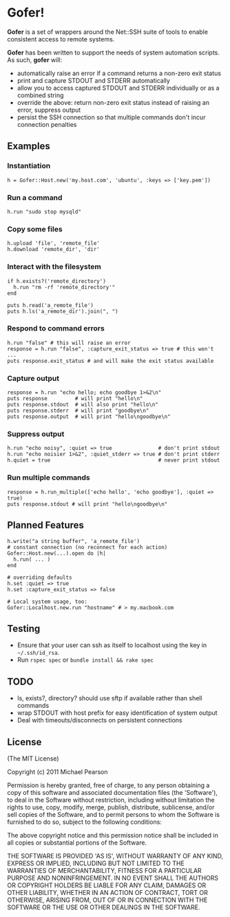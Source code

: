 # Gofer!

**Gofer** is a set of wrappers around the Net::SSH suite of tools to enable consistent access to remote systems.

**Gofer** has been written to support the needs of system automation scripts. As such, **gofer** will:

  * automatically raise an error if a command returns a non-zero exit status
  * print and capture STDOUT and STDERR automatically
  * allow you to access captured STDOUT and STDERR individually or as a combined string
  * override the above: return non-zero exit status instead of raising an error, suppress output
  * persist the SSH connection so that multiple commands don't incur connection penalties

## Examples

### Instantiation

    h = Gofer::Host.new('my.host.com', 'ubuntu', :keys => ['key.pem'])

### Run a command

    h.run "sudo stop mysqld"

### Copy some files

    h.upload 'file', 'remote_file'
    h.download 'remote_dir', 'dir'

### Interact with the filesystem

    if h.exists?('remote_directory')
      h.run "rm -rf 'remote_directory'"
    end

    puts h.read('a_remote_file')
    puts h.ls('a_remote_dir').join(", ")
    
### Respond to command errors

    h.run "false" # this will raise an error
    response = h.run "false", :capture_exit_status => true # this won't ...
    puts response.exit_status # and will make the exit status available

### Capture output

    response = h.run "echo hello; echo goodbye 1>&2\n"
    puts response         # will print "hello\n"
    puts response.stdout  # will also print "hello\n"
    puts response.stderr  # will print "goodbye\n"
    puts response.output  # will print "hello\ngoodbye\n"

### Suppress output

    h.run "echo noisy", :quiet => true               # don't print stdout
    h.run "echo noisier 1>&2", :quiet_stderr => true # don't print stderr
    h.quiet = true                                   # never print stdout

### Run multiple commands
    
    response = h.run_multiple(['echo hello', 'echo goodbye'], :quiet => true)
    puts response.stdout # will print "hello\ngoodbye\n"
    
## Planned Features

    h.write("a string buffer", 'a_remote_file')
    # constant connection (no reconnect for each action)
    Gofer::Host.new(...).open do |h|
      h.run( ... )
    end
    
    # overriding defaults
    h.set :quiet => true
    h.set :capture_exit_status => false
    
    # Local system usage, too:
    Gofer::Localhost.new.run "hostname" # > my.macbook.com

## Testing
  
  * Ensure that your user can ssh as itself to localhost using the key in `~/.ssh/id_rsa`.
  * Run `rspec spec` or `bundle install && rake spec`

## TODO
 
* ls, exists?, directory? should use sftp if available rather than shell commands
* wrap STDOUT with host prefix for easy identification of system output
* Deal with timeouts/disconnects on persistent connections

## License

(The MIT License)

Copyright (c) 2011 Michael Pearson

Permission is hereby granted, free of charge, to any person obtaining
a copy of this software and associated documentation files (the
'Software'), to deal in the Software without restriction, including
without limitation the rights to use, copy, modify, merge, publish,
distribute, sublicense, and/or sell copies of the Software, and to
permit persons to whom the Software is furnished to do so, subject to
the following conditions:

The above copyright notice and this permission notice shall be
included in all copies or substantial portions of the Software.

THE SOFTWARE IS PROVIDED 'AS IS', WITHOUT WARRANTY OF ANY KIND,
EXPRESS OR IMPLIED, INCLUDING BUT NOT LIMITED TO THE WARRANTIES OF
MERCHANTABILITY, FITNESS FOR A PARTICULAR PURPOSE AND NONINFRINGEMENT.
IN NO EVENT SHALL THE AUTHORS OR COPYRIGHT HOLDERS BE LIABLE FOR ANY
CLAIM, DAMAGES OR OTHER LIABILITY, WHETHER IN AN ACTION OF CONTRACT,
TORT OR OTHERWISE, ARISING FROM, OUT OF OR IN CONNECTION WITH THE
SOFTWARE OR THE USE OR OTHER DEALINGS IN THE SOFTWARE.

